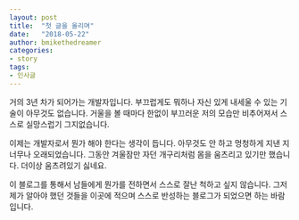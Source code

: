 ```yaml
---
layout: post
title:  "첫 글을 올리며"
date:   "2018-05-22"
author: bmikethedreamer
categories:
- story
tags:
- 인사글
---
```

거의 3년 차가 되어가는 개발자입니다. 부끄럽게도 뭐하나 자신 있게 내세울 수 있는 기술이 아무것도 없습니다. 거울을 볼 때마다 한없이 부끄러운 저의 모습만 비추어져서 스스로 실망스럽기 그지없습니다. 

이제는 개발자로서 뭔가 해야 한다는 생각이 듭니다. 아무것도 안 하고 멍청하게 지낸 지 너무나 오래되었습니다. 그동안 겨울잠만 자던 개구리처럼 몸을 움츠리고 있기만 했습니다. 더이상 움츠려있기 싫네요.

이 블로그를 통해서 남들에게 뭔가를 전하면서 스스로 잘난 척하고 싶지 않습니다. 그저 제가 알아야 했던 것들을 이곳에 적으며 스스로 반성하는 블로그가 되었으면 하는 바람입니다. 
